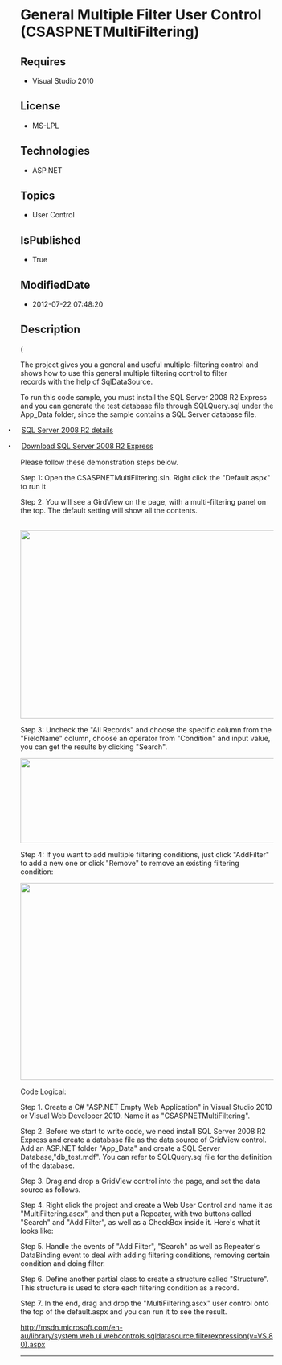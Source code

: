 # General Multiple Filter User Control (CSASPNETMultiFiltering)
## Requires
* Visual Studio 2010
## License
* MS-LPL
## Technologies
* ASP.NET
## Topics
* User Control
## IsPublished
* True
## ModifiedDate
* 2012-07-22 07:48:20
## Description
<a name="OLE_LINK1"><span style="">(</span></a>
<p class="MsoNormal">The&nbsp;project&nbsp;<span style="">gives you a general and useful multiple-filtering control and
</span>shows&nbsp;how&nbsp;to&nbsp;use&nbsp;this&nbsp;general&nbsp;multiple&nbsp;filtering&nbsp;control&nbsp;to&nbsp;filter<span style="">
</span>records&nbsp;with&nbsp;the&nbsp;help&nbsp;of&nbsp;<span class="SpellE">SqlDataSource</span>.</p>
<p class="MsoNormal"><a name="OLE_LINK6"></a><a name="OLE_LINK5"><span style="">To run this code sample, you must install the SQL Server 2008 R2 Express</span></a><span style=""><span style=""><span style=""> and you can generate the test database file
 through <span class="SpellE">SQLQuery.sql</span> under the <span class="SpellE">
App_Data</span> folder</span>, since the sample contains a SQL Server database file.
</span></span></p>
<p class="MsoListParagraphCxSpFirst" style="text-indent:-.25in"><span style="font-family:Symbol"><span style="">&bull;<span style="font:7.0pt &quot;Times New Roman&quot;">&nbsp;&nbsp;&nbsp;&nbsp;&nbsp;&nbsp;&nbsp;&nbsp;
</span></span></span><a href="http://www.microsoft.com/download/en/details.aspx?id=16978">SQL Server 2008 R2 details</a></p>
<p class="MsoListParagraphCxSpLast" style="text-indent:-.25in"><span style="font-family:Symbol"><span style="">&bull;<span style="font:7.0pt &quot;Times New Roman&quot;">&nbsp;&nbsp;&nbsp;&nbsp;&nbsp;&nbsp;&nbsp;&nbsp;
</span></span></span><a href="http://www.microsoft.com/download/en/details.aspx?displaylang=en&id=3743">Download SQL Server 2008 R2 Express</a></p>
<p class="MsoNormal">Please follow these demonstration steps below.</p>
<p class="MsoNormal">Step 1:&nbsp;Open the CSASPNETMultiFiltering.sln. <span style="">
Right click the </span>&quot;<span style="">Default.aspx&quot; to run it </span></p>
<p class="MsoNormal">Step 2: You will see a <span class="SpellE">GirdView</span> on the page,
<span style="">with a multi-filtering panel on the top. The default setting will show all the contents.
</span></p>
<p class="MsoNormal"><span style=""><span style="">&nbsp;</span> <img src="/site/view/file/62051/1/image.png" alt="" width="1007" height="374" align="middle">
</span></p>
<p class="MsoNormal">Step 3: <span style="">Uncheck the &quot;All Records&quot; and choose the specific column from the &quot;<span class="SpellE">FieldName</span>&quot; column, choose an operator from &quot;Condition&quot; and input value, you can get
 the results by clicking &quot;Search&quot;. </span></p>
<p class="MsoNormal"><span style=""><img src="/site/view/file/62052/1/image.png" alt="" width="1057" height="169" align="middle">
</span></p>
<p class="MsoNormal">Step 4: <span style="">If you want to add multiple filtering conditions, just click &quot;<span class="SpellE">AddFilter</span>&quot; to add a new one or click &quot;Remove&quot; to remove an existing filtering condition:
</span></p>
<p class="MsoNormal"><span style=""><img src="/site/view/file/62053/1/image.png" alt="" width="1062" height="392" align="middle">
</span><span style=""></span></p>
<p class="MsoNormal">Code Logical: </p>
<p class="MsoNormal"><span class="GramE">Step 1.</span> Create a C# &quot;ASP.NET Empty Web Application&quot; in Visual Studio 2010 or Visual Web Developer 2010. Name it as &quot;<span class="SpellE">CSASPNETMultiFiltering</span>&quot;.
<span style=""></span></p>
<p class="MsoNormal"><span class="GramE">Step 2.</span> Before we start to write code, we need install SQL Server 2008 R2 Express and create a database file as the data source of
<span class="SpellE">GridView</span> control. Add an ASP.NET folder &quot;<span class="SpellE">App_Data</span>&quot; and create a SQL Server Database,&quot;<span class="SpellE">db_test.mdf</span>&quot;. You can refer to
<span class="SpellE">SQLQuery.sql</span> file for the definition of the database.<span style="">
</span></p>
<p class="MsoNormal"><span class="GramE">Step 3.</span> Drag and drop a <span class="SpellE">
GridView</span> control<span style=""> into the page</span>, <span style="">and set the data source as follows.
</span></p>
<p class="MsoNormal"></p>
<p class="MsoNormal"><span class="GramE">Step 4.</span> <span style="">Right click the project and create a Web User Control and name it as &quot;MultiFiltering.ascx&quot;, and then put a Repeater, with two buttons called &quot;Search&quot; and &quot;Add
 Filter&quot;, as well as a <span class="SpellE">CheckBox</span> inside it. Here's what it looks like:
</span></p>
<p class="MsoNormal"></p>
<p class="MsoNormal"><span class="GramE">Step 5.</span> <span style="">Handle the events of &quot;Add Filter&quot;, &quot;Search&quot; as well as Repeater's
<span class="SpellE">DataBinding</span> event to <a name="OLE_LINK10"></a><a name="OLE_LINK9"><span style="">deal with
</span></a>adding filtering conditions, removing certain condition and doing filter.
</span></p>
<a name="OLE_LINK4"></a>
<p class="MsoNormal"><span style=""><span style=""><span style=""></span></span></span></p>
<p class="MsoNormal"><span class="GramE">Step 6.</span> <span style="">Define another partial class to create a structure called &quot;Structure&quot;. This structure is used to store each filtering condition as a record.
</span></p>
<p class="MsoNormal"></p>
<p class="MsoNormal"><span class="GramE">Step 7.</span> <span style="">In the end, drag and drop the &quot;MultiFiltering.ascx&quot; user control onto the top of the default.aspx and you can run it to see the result.
</span></p>
<p class="MsoNormal"><span style=""></span></p>
<p class="MsoNormal"><span style=""><a href="http://msdn.microsoft.com/en-au/library/system.web.ui.webcontrols.sqldatasource.filterexpression(v=VS.80).aspx">http://msdn.microsoft.com/en-au/library/system.web.ui.webcontrols.sqldatasource.filterexpression(v=VS.80).aspx</a>
</span></p>
<hr>
<div><a href="http://go.microsoft.com/?linkid=9759640" style="margin-top:3px"><img alt="" src="http://bit.ly/onecodelogo">
</a></div>
